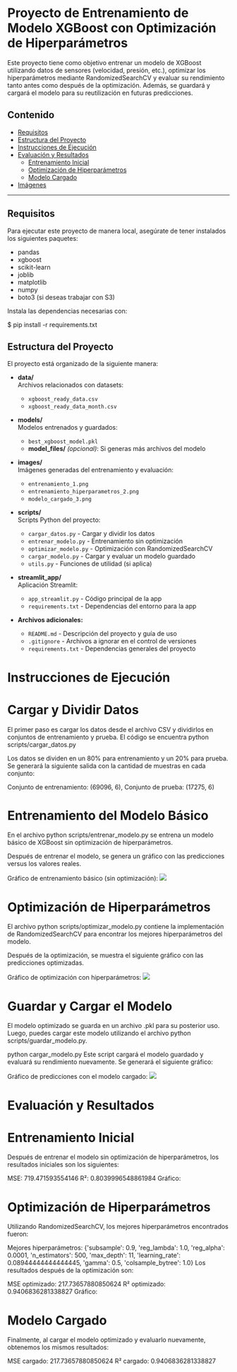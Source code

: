 # Proyecto de Entrenamiento de Modelo XGBoost con Optimización de Hiperparámetros

Este proyecto tiene como objetivo entrenar un modelo de XGBoost utilizando datos de sensores (velocidad, presión, etc.), optimizar los hiperparámetros mediante RandomizedSearchCV y evaluar su rendimiento tanto antes como después de la optimización. Además, se guardará y cargará el modelo para su reutilización en futuras predicciones.

## Contenido
- [Requisitos](#requisitos)
- [Estructura del Proyecto](#estructura-del-proyecto)
- [Instrucciones de Ejecución](#instrucciones-de-ejecución)
- [Evaluación y Resultados](#evaluación-y-resultados)
  - [Entrenamiento Inicial](#entrenamiento-inicial)
  - [Optimización de Hiperparámetros](#optimización-de-hiperparámetros)
  - [Modelo Cargado](#modelo-cargado)
- [Imágenes](#imágenes)

---

## Requisitos

Para ejecutar este proyecto de manera local, asegúrate de tener instalados los siguientes paquetes:

- pandas  
- xgboost  
- scikit-learn  
- joblib  
- matplotlib  
- numpy  
- boto3 (si deseas trabajar con S3)

Instala las dependencias necesarias con:

$ pip install -r requirements.txt

## Estructura del Proyecto

El proyecto está organizado de la siguiente manera:
- **data/**  
  Archivos relacionados con datasets:  
  - `xgboost_ready_data.csv`  
  - `xgboost_ready_data_month.csv`  

- **models/**  
  Modelos entrenados y guardados:  
  - `best_xgboost_model.pkl`  
  - **model_files/** *(opcional)*: Si generas más archivos del modelo

- **images/**  
  Imágenes generadas del entrenamiento y evaluación:  
  - `entrenamiento_1.png`  
  - `entrenamiento_hiperparametros_2.png`  
  - `modelo_cargado_3.png`  

- **scripts/**  
  Scripts Python del proyecto:  
  - `cargar_datos.py` - Cargar y dividir los datos  
  - `entrenar_modelo.py` - Entrenamiento sin optimización  
  - `optimizar_modelo.py` - Optimización con RandomizedSearchCV  
  - `cargar_modelo.py` - Cargar y evaluar un modelo guardado  
  - `utils.py` - Funciones de utilidad (si aplica)  

- **streamlit_app/**  
  Aplicación Streamlit:  
  - `app_streamlit.py` - Código principal de la app  
  - `requirements.txt` - Dependencias del entorno para la app  

- **Archivos adicionales:**  
  - `README.md` - Descripción del proyecto y guía de uso  
  - `.gitignore` - Archivos a ignorar en el control de versiones  
  - `requirements.txt` - Dependencias generales del proyecto


# Instrucciones de Ejecución
# Cargar y Dividir Datos

El primer paso es cargar los datos desde el archivo CSV y dividirlos en conjuntos de entrenamiento y prueba. El código se encuentra python scripts/cargar_datos.py

Los datos se dividen en un 80% para entrenamiento y un 20% para prueba. Se generará la siguiente salida con la cantidad de muestras en cada conjunto:

Conjunto de entrenamiento: (69096, 6), Conjunto de prueba: (17275, 6)

# Entrenamiento del Modelo Básico

En el archivo python scripts/entrenar_modelo.py se entrena un modelo básico de XGBoost sin optimización de hiperparámetros.

Después de entrenar el modelo, se genera un gráfico con las predicciones versus los valores reales.

Gráfico de entrenamiento básico (sin optimización):
![](https://github.com/Echeverria29/EntrenamientoXGboostLocal/blob/main/images/entrenamiento1.PNG)

# Optimización de Hiperparámetros

El archivo python scripts/optimizar_modelo.py contiene la implementación de RandomizedSearchCV para encontrar los mejores hiperparámetros del modelo.

Después de la optimización, se muestra el siguiente gráfico con las predicciones optimizadas.

Gráfico de optimización con hiperparámetros:
![](https://github.com/Echeverria29/EntrenamientoXGboostLocal/blob/main/images/entrenamiento2hiperparametros.png)



# Guardar y Cargar el Modelo

El modelo optimizado se guarda en un archivo .pkl para su posterior uso. Luego, puedes cargar este modelo utilizando el archivo python scripts/guardar_modelo.py.

python cargar_modelo.py
Este script cargará el modelo guardado y evaluará su rendimiento nuevamente. Se generará el siguiente gráfico:

Gráfico de predicciones con el modelo cargado:
![](https://github.com/Echeverria29/EntrenamientoXGboostLocal/blob/main/images/modelocargado3.png)

# Evaluación y Resultados
# Entrenamiento Inicial
Después de entrenar el modelo sin optimización de hiperparámetros, los resultados iniciales son los siguientes:


MSE: 719.471593554146
R²: 0.8039996548861984
Gráfico:
# Optimización de Hiperparámetros
Utilizando RandomizedSearchCV, los mejores hiperparámetros encontrados fueron:


Mejores hiperparámetros: {'subsample': 0.9, 'reg_lambda': 1.0, 'reg_alpha': 0.0001, 'n_estimators': 500, 'max_depth': 11, 'learning_rate': 0.08944444444444445, 'gamma': 0.5, 'colsample_bytree': 1.0}
Los resultados después de la optimización son:


MSE optimizado: 217.73657880850624
R² optimizado: 0.9406836281338827
Gráfico:


# Modelo Cargado
Finalmente, al cargar el modelo optimizado y evaluarlo nuevamente, obtenemos los mismos resultados:

MSE cargado: 217.73657880850624
R² cargado: 0.9406836281338827
